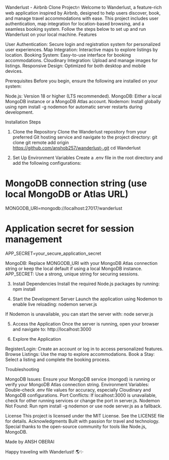 Wanderlust - Airbnb Clone Project🔥
Welcome to Wanderlust, a feature-rich web application inspired by Airbnb, designed to help users discover, book, and manage travel accommodations with ease. This project includes user authentication, map integration for location-based browsing, and a seamless booking system. Follow the steps below to set up and run Wanderlust on your local machine.
Features

User Authentication: Secure login and registration system for personalized user experiences.
Map Integration: Interactive maps to explore listings by location.
Booking System: Easy-to-use interface for booking accommodations.
Cloudinary Integration: Upload and manage images for listings.
Responsive Design: Optimized for both desktop and mobile devices.

Prerequisites
Before you begin, ensure the following are installed on your system:

Node.js: Version 18 or higher (LTS recommended).
MongoDB: Either a local MongoDB instance or a MongoDB Atlas account.
Nodemon: Install globally using npm install -g nodemon for automatic server restarts during development.

Installation Steps
1. Clone the Repository
Clone the Wanderlust repository from your preferred Git hosting service and navigate to the project directory:
git clone git remote add origin https://github.com/anshob257/wanderlust-.git
cd Wanderlust

2. Set Up Environment Variables
Create a .env file in the root directory and add the following configurations:
# MongoDB connection string (use local MongoDB or Atlas URL)
MONGODB_URI=mongodb://localhost:27017/wanderlust

# Application secret for session management
APP_SECRET=your_secure_application_secret


MongoDB: Replace MONGODB_URI with your MongoDB Atlas connection string or keep the local default if using a local MongoDB instance.
APP_SECRET: Use a strong, unique string for securing sessions.

3. Install Dependencies
Install the required Node.js packages by running:
npm install

4. Start the Development Server
Launch the application using Nodemon to enable live reloading:
nodemon server.js

If Nodemon is unavailable, you can start the server with:
node server.js

5. Access the Application
Once the server is running, open your browser and navigate to:
http://localhost:3000

6. Explore the Application

Register/Login: Create an account or log in to access personalized features.
Browse Listings: Use the map to explore accommodations.
Book a Stay: Select a listing and complete the booking process.

Troubleshooting

MongoDB Issues: Ensure your MongoDB service (mongod) is running or verify your MongoDB Atlas connection string.
Environment Variables: Double-check .env file values for accuracy, especially Cloudinary and MongoDB configurations.
Port Conflicts: If localhost:3000 is unavailable, check for other running services or change the port in server.js.
Nodemon Not Found: Run npm install -g nodemon or use node server.js as a fallback.

License
This project is licensed under the MIT License. See the LICENSE file for details.
Acknowledgments
Built with passion for travel and technology. Special thanks to the open-source community for tools like Node.js, MongoDB.

Made  by ANSH OBERAI

Happy traveling with Wanderlust! 🌎✨

